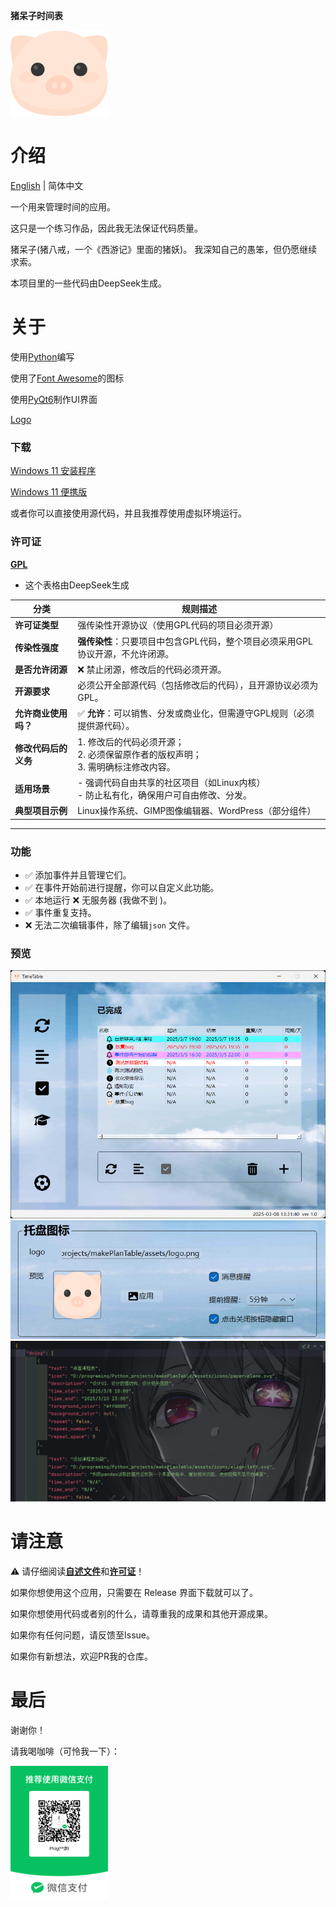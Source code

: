 **猪呆子时间表**

<img src="logo.png" title="" alt="" width="156">

# 介绍

[English](..\README.md) | 简体中文

一个用来管理时间的应用。

这只是一个练习作品，因此我无法保证代码质量。

猪呆子(猪八戒，一个《西游记》里面的猪妖)。 我深知自己的愚笨，但仍愿继续求索。

本项目里的一些代码由DeepSeek生成。

# 关于

使用[Python](https://www.python.org/)编写

使用了[Font Awesome](https://github.com/FortAwesome/Font-Awesome)的图标

使用[PyQt6](https://www.riverbankcomputing.com/static/Docs/PyQt6/introduction.html#license)制作UI界面

[Logo](https://www.aigei.com/item/zhu_tou.html)

### 下载

[Windows 11 安装程序](https://github.com/Pfolg/PigFoolTimetable/releases/download/v1.0/PigFoolTimetable_1.0_Setup.exe)

[Windows 11 便携版](https://github.com/Pfolg/PigFoolTimetable/releases/download/v1.0/PigFoolTimetable.zip)

或者你可以直接使用源代码，并且我推荐使用虚拟环境运行。

### 许可证

**[GPL](..\LICENSE.txt)**

- 这个表格由DeepSeek生成

| **分类**       | **规则描述**                                            |
|--------------|-----------------------------------------------------|
| **许可证类型**    | 强传染性开源协议（使用GPL代码的项目必须开源）                            |
| **传染性强度**    | **强传染性**：只要项目中包含GPL代码，整个项目必须采用GPL协议开源，不允许闭源。        |
| **是否允许闭源**   | ❌ 禁止闭源，修改后的代码必须开源。                                  |
| **开源要求**     | 必须公开全部源代码（包括修改后的代码），且开源协议必须为GPL。                    |
| **允许商业使用吗？** | ✅ **允许**：可以销售、分发或商业化，但需遵守GPL规则（必须提供源代码）。            |
| **修改代码后的义务** | 1. 修改后的代码必须开源；<br>2. 必须保留原作者的版权声明；<br>3. 需明确标注修改内容。 |
| **适用场景**     | - 强调代码自由共享的社区项目（如Linux内核）<br>- 防止私有化，确保用户可自由修改、分发。  |
| **典型项目示例**   | Linux操作系统、GIMP图像编辑器、WordPress（部分组件）                 |

---

### 功能

- ✅ 添加事件并且管理它们。
- ✅ 在事件开始前进行提醒，你可以自定义此功能。
- ✅ 本地运行 ❌ 无服务器 (我做不到 )。
- ✅ 事件重复支持。
- ❌ 无法二次编辑事件，除了编辑`json` 文件。

### 预览

![](assets/preview/1.png)
![](assets/preview/2.png)
![](assets/preview/3.png)

# 请注意

⚠️ 请仔细阅读[**自述文件**](..\README.md)和[**许可证**](..\LICENSE.txt)！

如果你想使用这个应用，只需要在 Release 界面下载就可以了。

如果你想使用代码或者别的什么，请尊重我的成果和其他开源成果。

如果你有任何问题，请反馈至Issue。

如果你有新想法，欢迎PR我的仓库。

# 最后

谢谢你！

请我喝咖啡（可怜我一下）：

<img src="WeChat_pay.png" title="" alt="" width="156">
